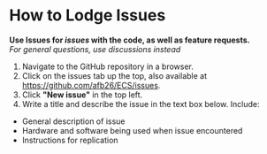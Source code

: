 # How to Lodge Issues

**Use Issues for *issues* with the code, as well as feature requests.**   
*For general questions, use discussions instead*

1. Navigate to the GitHub repository in a browser.
2. Click on the issues tab up the top, also available at https://github.com/afb26/ECS/issues.
3. Click **"New issue"** in the top left.
4. Write a title and describe the issue in the text box below. Include:
 * General description of issue
 * Hardware and software being used when issue encountered
 * Instructions for replication